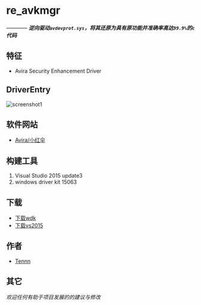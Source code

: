 # re_avkmgr  
———— ***逆向驱动```avdevprot.sys```，将其还原为具有原功能并准确率高达```99.9%```的```c```代码***





## 特征
- Avira Security Enhancement Driver






## DriverEntry
![screenshot1](https://github.com/stonedreamforest/misc/blob/master/avdevprot.png)




## 软件网站
- [Avira/小红伞][99]


## 构建工具
1. Visual Studio 2015 update3
2. windows driver kit 15063

## 下载
- [下载wdk][98]
- [下载vs2015][97]





## 作者
- [Tennn][1]



## 其它
_欢迎任何有助于项目发展的的建议与修改_

[1]:https://github.com/stonedreamforest
[97]: https://go.microsoft.com/fwlink/p/?LinkId=534599
[98]: https://developer.microsoft.com/en-us/windows/hardware/windows-driver-kit
[99]: https://www.avira.com/
